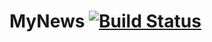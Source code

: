 # MyNews [![Build Status](https://travis-ci.com/Gyraxy/MyNews.svg?branch=dev)](https://travis-ci.com/Gyraxy/MyNews)